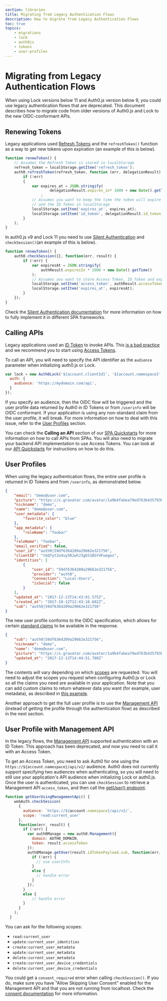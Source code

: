 ```yaml
---
section: libraries
title: Migrating from Legacy Authentication Flows
description: How to migrate from Legacy Authentication Flows
toc: true
topics:
    - migrations
    - lock
    - auth0js
    - tokens
    - user-profiles
---
```

# Migrating from Legacy Authentication Flows

When using Lock versions below 11 and Auth0.js version below 9, you could use legacy authentication flows that are deprecated. This document describes how to migrate code from older versions of Auth0.js and Lock to the new OIDC-conformant APIs.

## Renewing Tokens

Legacy applications used [Refresh Tokens](/tokens/refresh-token) and the `refreshToken()` function as a way to get new tokens upon expiration (an example of this is below).

```js
function renewToken() {
    // Assumes the Refresh Token is stored in localStorage
    refresh_token = localStorage.getItem('refresh_token');   
    auth0.refreshToken(refresh_token, function (err, delegationResult) {
        if (!err)
        {
            var expires_at = JSON.stringify(
                    delegationResult.expires_in* 1000 + new Date().getTime())
                ;
            // Assumes you want to keep the time the token will expire
            // and the ID Token in localStorage
            localStorage.setItem('expires_at', expires_at);
            localStorage.setItem('id_token', delegationResult.id_token);
        }
    );
}
```

In auth0.js v9 and Lock 11 you need to use [Silent Authentication](/api-auth/tutorials/silent-authentication) and `checkSession()`(an example of this is below).

```js
function renewToken() {
    auth0.checkSession({}, function(err, result) {
        if (!err) {
            var expiresAt = JSON.stringify(
                authResult.expiresIn * 1000 + new Date().getTime()
            );
            // Assumes you want to store Access Token, ID Token and expiration time in local Storage
            localStorage.setItem('access_token', authResult.accessToken);
            localStorage.setItem('expires_at', expiresAt);
        }
    });
}
```

Check the [Silent Authentication documentation](/api-auth/tutorials/silent-authentication) for more information on how to fully implement it in different SPA frameworks.

## Calling APIs

Legacy applications used an [ID Token](/tokens/id-token) to invoke APIs. This [is a bad practice](/api-auth/why-use-access-tokens-to-secure-apis) and we recommend you to start using [Access Tokens](/tokens/access-token).

To call an API, you will need to specify the API identifier as the `audience` parameter when initializing auth0.js or Lock.

```js
var lock = new Auth0Lock('${account.clientId}', '${account.namespace}', {
  auth: {
    audience: 'https://mydomain.com/api',
  }
});
```

If you specify an audience, then the OIDC flow will be triggered and the user profile data returned by Auth0 in ID Tokens or from `/userinfo` will be OIDC conformant. If your application is using any non-standard claim from the user profile, it will break. For more information on how to deal with this issue, refer to the [User Profiles](#user-profiles) section.

You can check the **Calling an API** section of our [SPA Quickstarts](/quickstart/backend) for more information on how to call APIs from SPAs. You will also need to migrate your backend API implementation to use Access Tokens. You can look at our [API Quickstarts](/quickstart/backend) for instructions on how to do this.

## User Profiles

When using the legacy authentication flows, the entire user profile is returned in ID Tokens and from `/userinfo`, as demonstrated below.

```json
{
    "email": "demo@user.com",
    "picture": "https://s.gravatar.com/avatar/1a9b4fabea79ed763b435793887fb67b?s=480&r=pg&d=https%3A%2F%2Fcdn.auth0.com%2Favatars%2Fde.png",
    "nickname": "demo",
    "name": "demo@user.com",
    "user_metadata": {
        "favorite_color": "blue"
    },
    "app_metadata": {
        "roleName": "foobar"
    },
    "roleName": "foobar",
    "email_verified": false,
    "user_id": "auth0|59df6364209a29662e321756",
    "clientID": "tkQfyt2o4uy5RJwhJ3g651BSY4Fwegex",
    "identities": [
        {
            "user_id": "59df6364209a29662e321756",
            "provider": "auth0",
            "connection": "Local-Users",
            "isSocial": false
        }
    ],
    "updated_at": "2017-12-13T14:43:01.575Z",
    "created_at": "2017-10-12T12:43:16.682Z",
    "sub": "auth0|59df6364209a29662e321756"
}
```

The new user profile conforms to the OIDC specification, which allows for certain [standard claims](https://openid.net/specs/openid-connect-core-1_0.html#StandardClaims) to be available in the response.

```json
{
    "sub": "auth0|59df6364209a29662e321756",
    "nickname": "demo",
    "name": "demo@user.com",
    "picture": "https://s.gravatar.com/avatar/1a9b4fabea79ed763b435793887fb67b?s=480&r=pg&d=https%3A%2F%2Fcdn.auth0.com%2Favatars%2Fde.png",
    "updated_at": "2017-12-13T14:44:51.788Z"
}
```

The contents will vary depending on which [scopes](/scopes) are requested. You will need to adjust the scopes you request when configuring Auth0.js or Lock so all the claims you need are available in your application. Note that you can add custom claims to return whatever data you want (for example, user metadata), as described in [this example](/scopes/current#example-add-custom-claims).

Another approach to get the full user profile is to use the [Management API](/api/management/v2) (instead of getting the profile through the authentication flow) as described in the next section.

## User Profile with Management API

In the legacy flows, the [Management API](/api/management/v2) supported authentication with an ID Token. This approach has been deprecated, and now you need to call it with an Access Token.

To get an Access Token, you need to ask Auth0 for one using the `https://${account.namespace}/api/v2/` audience. Auth0 does not currently support specifying two audiences when authenticating, so you will need to still use your application's API audience when initializing Lock or auth0.js. Once the user is authenticated, you can use `checkSession` to retrieve a Management API `access_token`, and then call the [getUser() endpoint](/api/management/v2#!/Users/get_users_by_id).

```js
function getUserUsingManagementApi() {
    webAuth.checkSession(
      {
        audience: `https://${account.namespace}/api/v2/`,
        scope: 'read:current_user'
      },
      function(err, result) {
        if (!err) {
          var auth0Manage = new auth0.Management({
            domain: AUTH0_DOMAIN,
            token: result.accessToken
          });
          auth0Manage.getUser(result.idTokenPayload.sub, function(err, userInfo) {
            if (!err) {
              // use userInfo
            }
            else {
              // handle error
            }
          });
        }
        else {
            // handle error
        }
      }
    );
  }
  ```

You can ask for the following scopes:

* `read:current_user`
* `update:current_user_identities`
* `create:current_user_metadata`
* `update:current_user_metadata`
* `delete:current_user_metadata`
* `create:current_user_device_credentials`
* `delete:current_user_device_credentials`

You could get a `consent_required` error when calling `checkSession()`. If you do, make sure you have "Allow Skipping User Consent" enabled for the Management API and that you are not running from localhost. Check the [consent documentation](/api-auth/user-consent) for more information.
